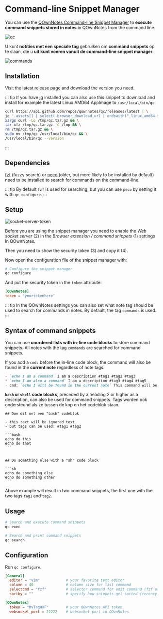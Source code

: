 # Command-line Snippet Manager

You can use the [QOwnNotes Command-line Snippet Manager](https://github.com/qownnotes/qc) to **execute command snippets stored in notes** in QOwnNotes from the command line.

![qc](/img/qc.png)

U kunt **notities met een speciale tag** gebruiken om **command snippets** op te slaan, die u **uit kunt voeren vanuit de command-line snippet manager**.

![commands](/img/commands.png)

## Installation

Visit the [latest release page](https://github.com/qownnotes/qc/releases/latest) and download the version you need.

::: tip
If you have [jq](https://stedolan.github.io/jq) installed you can also use this snippet to download and install for example the latest Linux AMD64 AppImage to `/usr/local/bin/qc`:

```bash
curl https://api.github.com/repos/qownnotes/qc/releases/latest | \
jq '.assets[] | select(.browser_download_url | endswith("_linux_amd64.tar.gz")) | .browser_download_url' | \
xargs curl -Lo /tmp/qc.tar.gz && \
tar xfz /tmp/qc.tar.gz -C /tmp && \
rm /tmp/qc.tar.gz && \
sudo mv /tmp/qc /usr/local/bin/qc && \
/usr/local/bin/qc --version
```
:::

## Dependencies

[fzf](https://github.com/junegunn/fzf) (fuzzy search) or [peco](https://github.com/peco/peco) (older, but more likely to be installed by default) need to be installed to search for commands on the command-line.

::: tip
By default `fzf` is used for searching, but you can use `peco` by setting it with `qc configure`.
:::

## Setup

![socket-server-token](/img/socket-server-token.png)

Before you are using the snippet manager you need to enable the *Web socket server* (2) in the *Browser extension / command snippets* (1) settings in QOwnNotes.

Then you need to show the security token (3) and copy it (4).

Now open the configuration file of the snippet manager with:

```bash
# Configure the snippet manager
qc configure
```

And put the security token in the `token` attribute:

```toml
[QOwnNotes]
token = "yourtokenhere"
```

::: tip
In the QOwnNotes settings you can also set what note tag should be used to search for commands in notes. By default, the tag `commands` is used.
:::

## Syntax of command snippets

You can use **unordered lists with in-line code blocks** to store command snippets. All notes with the tag `commands` are searched for command snippets.

If you add a `cmd:` before the in-line code block, the command will also be found in the **current note** regardless of note tags.

```markdown
- `echo I am a command` I am a description #tag1 #tag2 #tag3
* `echo I am also a command` I am a description #tag3 #tag4 #tag5
- cmd: `echo I will be found in the current note` This command will be found in the current note regardless of note tags
```

**`bash` or `shell` code blocks**, preceded by a heading 2 or higher as a description, can also be used for command snippets. Tags worden ook ondersteund als ze tussen de kop en het codeblok staan.

    ## Doe dit met een "bash" codeblok

    - this text will be ignored text
    - but tags can be used: #tag1 #tag2

    ```bash
    echo do this
    echo do that
    ```


    ## Do something else with a "sh" code block

    ```sh
    echo do something else
    echo do something other
    ```

Above example will result in two command snippets, the first one with the two tags `tag1` and `tag2`.

## Usage

```bash
# Search and execute command snippets
qc exec
```

```bash
# Search and print command snippets
qc search
```

## Configuration

Run `qc configure`.

```toml
[General]
  editor = "vim"            # your favorite text editor
  column = 40               # column size for list command
  selectcmd = "fzf"         # selector command for edit command (fzf or peco)
  sortby = ""               # specify how snippets get sorted (recency (default), -recency, description, -description, command, -command, output, -output)

[QOwnNotes]
  token = "MvTagHXF"        # your QOwnNotes API token
  websocket_port = 22222    # websocket port in QOwnNotes
```
